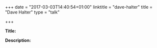 +++
date = "2017-03-03T14:40:54+01:00"
linktitle = "dave-halter"
title = "Dave Halter"
type = "talk"

+++

<div class="span-15  ">
  <div class="span-15  last ">
  <p><strong>Title:</strong>

</p>

<p><strong>Description:</strong></p>

<p>

</p>
<p>

  </div>
</div>

